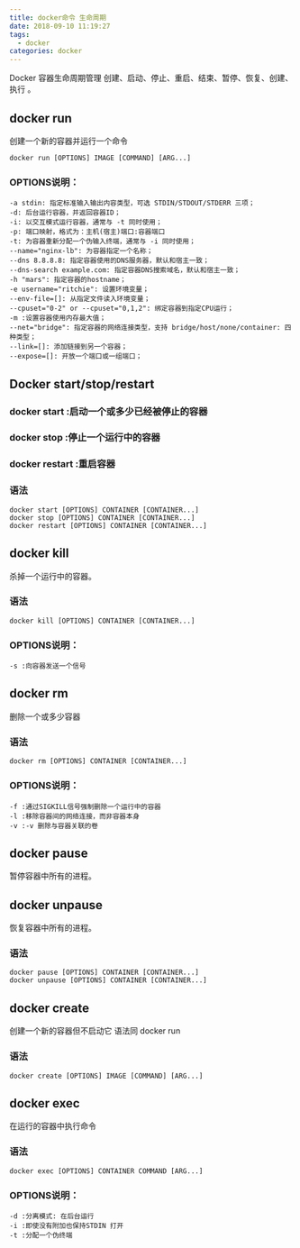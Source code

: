 ```yaml
---
title: docker命令 生命周期
date: 2018-09-10 11:19:27
tags:
  - docker
categories: docker
---
```

Docker 容器生命周期管理 创建、启动、停止、重启、结束、暂停、恢复、创建、执行 。 <!-- more -->

## docker run
创建一个新的容器并运行一个命令
```
docker run [OPTIONS] IMAGE [COMMAND] [ARG...]
```
### OPTIONS说明：
```
-a stdin: 指定标准输入输出内容类型，可选 STDIN/STDOUT/STDERR 三项；
-d: 后台运行容器，并返回容器ID；
-i: 以交互模式运行容器，通常与 -t 同时使用；
-p: 端口映射，格式为：主机(宿主)端口:容器端口
-t: 为容器重新分配一个伪输入终端，通常与 -i 同时使用；
--name="nginx-lb": 为容器指定一个名称；
--dns 8.8.8.8: 指定容器使用的DNS服务器，默认和宿主一致；
--dns-search example.com: 指定容器DNS搜索域名，默认和宿主一致；
-h "mars": 指定容器的hostname；
-e username="ritchie": 设置环境变量；
--env-file=[]: 从指定文件读入环境变量；
--cpuset="0-2" or --cpuset="0,1,2": 绑定容器到指定CPU运行；
-m :设置容器使用内存最大值；
--net="bridge": 指定容器的网络连接类型，支持 bridge/host/none/container: 四种类型；
--link=[]: 添加链接到另一个容器；
--expose=[]: 开放一个端口或一组端口；
```
## Docker start/stop/restart
### docker start :启动一个或多少已经被停止的容器
### docker stop :停止一个运行中的容器
### docker restart :重启容器
### 语法
```
docker start [OPTIONS] CONTAINER [CONTAINER...]
docker stop [OPTIONS] CONTAINER [CONTAINER...]
docker restart [OPTIONS] CONTAINER [CONTAINER...]
```
## docker kill
杀掉一个运行中的容器。
### 语法
```
docker kill [OPTIONS] CONTAINER [CONTAINER...]
```
### OPTIONS说明：
```
-s :向容器发送一个信号
```
## docker rm
删除一个或多少容器
### 语法
```
docker rm [OPTIONS] CONTAINER [CONTAINER...]
```
### OPTIONS说明：
```
-f :通过SIGKILL信号强制删除一个运行中的容器
-l :移除容器间的网络连接，而非容器本身
-v :-v 删除与容器关联的卷
```
## docker pause
暂停容器中所有的进程。
## docker unpause
恢复容器中所有的进程。
### 语法
```
docker pause [OPTIONS] CONTAINER [CONTAINER...]
docker unpause [OPTIONS] CONTAINER [CONTAINER...]
```
## docker create
创建一个新的容器但不启动它
语法同 docker run
### 语法
```
docker create [OPTIONS] IMAGE [COMMAND] [ARG...]
```
## docker exec
在运行的容器中执行命令
### 语法
```
docker exec [OPTIONS] CONTAINER COMMAND [ARG...]
```
### OPTIONS说明：
```
-d :分离模式: 在后台运行
-i :即使没有附加也保持STDIN 打开
-t :分配一个伪终端
```
